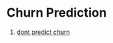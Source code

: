 # Churn Prediction

1. [dont predict churn](https://medium.com/bigdatarepublic/for-effective-treatment-of-churn-dont-predict-churn-58328967ec4f)
